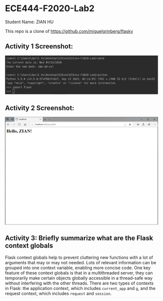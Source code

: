 # ECE444-F2020-Lab2
Student Name: ZIAN HU

This repo is a clone of https://github.com/miguelgrinberg/flasky

## Activity 1 Screenshot:
<p align="center">
  <img src="./screenshots/Activity1Screenshot.png" />
</p>

## Activity 2 Screenshot:
<p align="center">
  <img src="./screenshots/Activity2Screenshot.png" />
</p>

## Activity 3: Briefly summarize what are the Flask context globals
Flask context globals help to prevent cluttering new functions with a lot of arguments that may or may not needed. Lots of
relevant information can be grouped into one context variable, enabling more concise code. 
One key feature of these context globals is that in a multithreaded server, they can temporarily make certain objects globally accessible in a thread-safe way without interfering with
the other threads. There are two types of contexts in Flask: the application context, which includes 
`current_app` and `g`, and the request context, which includes `request` and `session`.